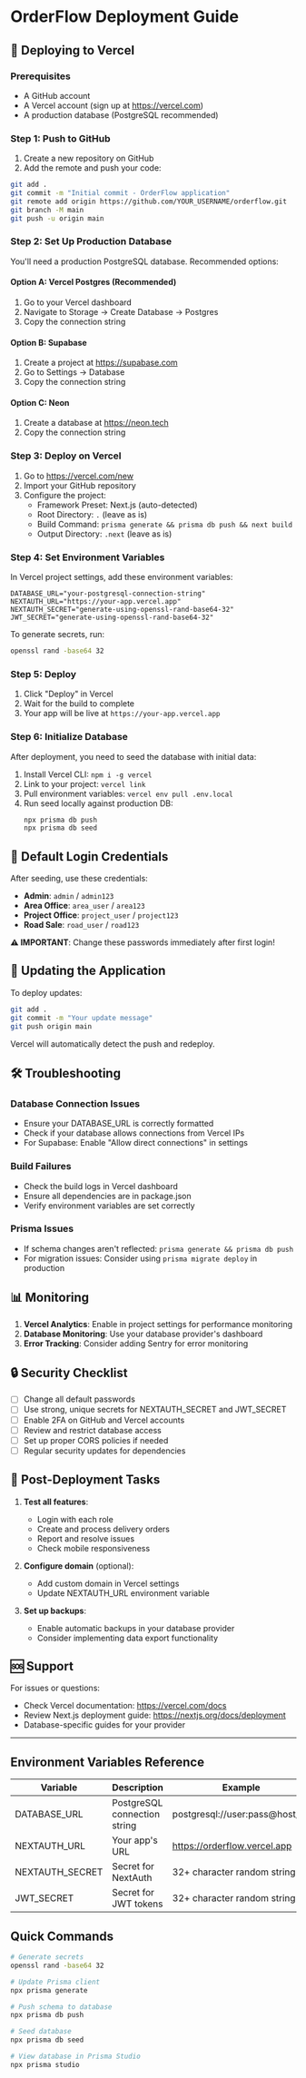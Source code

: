 # OrderFlow Deployment Guide

## 🚀 Deploying to Vercel

### Prerequisites
- A GitHub account
- A Vercel account (sign up at https://vercel.com)
- A production database (PostgreSQL recommended)

### Step 1: Push to GitHub

1. Create a new repository on GitHub
2. Add the remote and push your code:

```bash
git add .
git commit -m "Initial commit - OrderFlow application"
git remote add origin https://github.com/YOUR_USERNAME/orderflow.git
git branch -M main
git push -u origin main
```

### Step 2: Set Up Production Database

You'll need a production PostgreSQL database. Recommended options:

#### Option A: Vercel Postgres (Recommended)
1. Go to your Vercel dashboard
2. Navigate to Storage → Create Database → Postgres
3. Copy the connection string

#### Option B: Supabase
1. Create a project at https://supabase.com
2. Go to Settings → Database
3. Copy the connection string

#### Option C: Neon
1. Create a database at https://neon.tech
2. Copy the connection string

### Step 3: Deploy on Vercel

1. Go to https://vercel.com/new
2. Import your GitHub repository
3. Configure the project:
   - Framework Preset: Next.js (auto-detected)
   - Root Directory: `.` (leave as is)
   - Build Command: `prisma generate && prisma db push && next build`
   - Output Directory: `.next` (leave as is)

### Step 4: Set Environment Variables

In Vercel project settings, add these environment variables:

```env
DATABASE_URL="your-postgresql-connection-string"
NEXTAUTH_URL="https://your-app.vercel.app"
NEXTAUTH_SECRET="generate-using-openssl-rand-base64-32"
JWT_SECRET="generate-using-openssl-rand-base64-32"
```

To generate secrets, run:
```bash
openssl rand -base64 32
```

### Step 5: Deploy

1. Click "Deploy" in Vercel
2. Wait for the build to complete
3. Your app will be live at `https://your-app.vercel.app`

### Step 6: Initialize Database

After deployment, you need to seed the database with initial data:

1. Install Vercel CLI: `npm i -g vercel`
2. Link to your project: `vercel link`
3. Pull environment variables: `vercel env pull .env.local`
4. Run seed locally against production DB:
   ```bash
   npx prisma db push
   npx prisma db seed
   ```

## 🔐 Default Login Credentials

After seeding, use these credentials:

- **Admin**: `admin` / `admin123`
- **Area Office**: `area_user` / `area123`
- **Project Office**: `project_user` / `project123`
- **Road Sale**: `road_user` / `road123`

**⚠️ IMPORTANT**: Change these passwords immediately after first login!

## 🔄 Updating the Application

To deploy updates:

```bash
git add .
git commit -m "Your update message"
git push origin main
```

Vercel will automatically detect the push and redeploy.

## 🛠️ Troubleshooting

### Database Connection Issues
- Ensure your DATABASE_URL is correctly formatted
- Check if your database allows connections from Vercel IPs
- For Supabase: Enable "Allow direct connections" in settings

### Build Failures
- Check the build logs in Vercel dashboard
- Ensure all dependencies are in package.json
- Verify environment variables are set correctly

### Prisma Issues
- If schema changes aren't reflected: `prisma generate && prisma db push`
- For migration issues: Consider using `prisma migrate deploy` in production

## 📊 Monitoring

1. **Vercel Analytics**: Enable in project settings for performance monitoring
2. **Database Monitoring**: Use your database provider's dashboard
3. **Error Tracking**: Consider adding Sentry for error monitoring

## 🔒 Security Checklist

- [ ] Change all default passwords
- [ ] Use strong, unique secrets for NEXTAUTH_SECRET and JWT_SECRET
- [ ] Enable 2FA on GitHub and Vercel accounts
- [ ] Review and restrict database access
- [ ] Set up proper CORS policies if needed
- [ ] Regular security updates for dependencies

## 📝 Post-Deployment Tasks

1. **Test all features**:
   - Login with each role
   - Create and process delivery orders
   - Report and resolve issues
   - Check mobile responsiveness

2. **Configure domain** (optional):
   - Add custom domain in Vercel settings
   - Update NEXTAUTH_URL environment variable

3. **Set up backups**:
   - Enable automatic backups in your database provider
   - Consider implementing data export functionality

## 🆘 Support

For issues or questions:
- Check Vercel documentation: https://vercel.com/docs
- Review Next.js deployment guide: https://nextjs.org/docs/deployment
- Database-specific guides for your provider

---

## Environment Variables Reference

| Variable | Description | Example |
|----------|-------------|---------|
| DATABASE_URL | PostgreSQL connection string | postgresql://user:pass@host/db |
| NEXTAUTH_URL | Your app's URL | https://orderflow.vercel.app |
| NEXTAUTH_SECRET | Secret for NextAuth | 32+ character random string |
| JWT_SECRET | Secret for JWT tokens | 32+ character random string |

## Quick Commands

```bash
# Generate secrets
openssl rand -base64 32

# Update Prisma client
npx prisma generate

# Push schema to database
npx prisma db push

# Seed database
npx prisma db seed

# View database in Prisma Studio
npx prisma studio
```